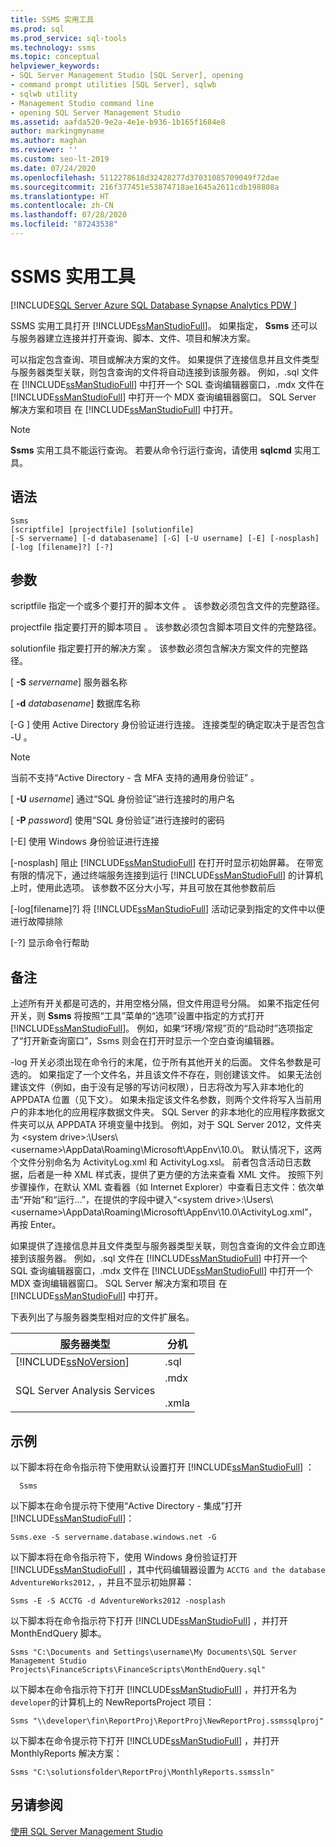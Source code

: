 ```yaml
---
title: SSMS 实用工具
ms.prod: sql
ms.prod_service: sql-tools
ms.technology: ssms
ms.topic: conceptual
helpviewer_keywords:
- SQL Server Management Studio [SQL Server], opening
- command prompt utilities [SQL Server], sqlwb
- sqlwb utility
- Management Studio command line
- opening SQL Server Management Studio
ms.assetid: aafda520-9e2a-4e1e-b936-1b165f1684e8
author: markingmyname
ms.author: maghan
ms.reviewer: ''
ms.custom: seo-lt-2019
ms.date: 07/24/2020
ms.openlocfilehash: 5112278618d32428277d37031085709049f72dae
ms.sourcegitcommit: 216f377451e53874718ae1645a2611cdb198808a
ms.translationtype: HT
ms.contentlocale: zh-CN
ms.lasthandoff: 07/28/2020
ms.locfileid: "87243538"
---
```

# <a name="ssms-utility"></a>SSMS 实用工具

[!INCLUDE[SQL Server Azure SQL Database Synapse Analytics PDW ](../includes/applies-to-version/sql-asdb-asdbmi-asa-pdw.md)]

SSMS 实用工具打开 [!INCLUDE[ssManStudioFull](../includes/ssmanstudiofull-md.md)]。 如果指定， **Ssms** 还可以与服务器建立连接并打开查询、脚本、文件、项目和解决方案。

可以指定包含查询、项目或解决方案的文件。 如果提供了连接信息并且文件类型与服务器类型关联，则包含查询的文件将自动连接到该服务器。 例如，.sql 文件在 [!INCLUDE[ssManStudioFull](../includes/ssmanstudiofull-md.md)] 中打开一个 SQL 查询编辑器窗口，.mdx 文件在 [!INCLUDE[ssManStudioFull](../includes/ssmanstudiofull-md.md)] 中打开一个 MDX 查询编辑器窗口。 SQL Server 解决方案和项目  在 [!INCLUDE[ssManStudioFull](../includes/ssmanstudiofull-md.md)] 中打开。 

> [!NOTE]
> **Ssms** 实用工具不能运行查询。 若要从命令行运行查询，请使用 **sqlcmd** 实用工具。 

## <a name="syntax"></a>语法

```syntaxsql
Ssms
[scriptfile] [projectfile] [solutionfile] 
[-S servername] [-d databasename] [-G] [-U username] [-E] [-nosplash] [-log [filename]?] [-?] 
```

## <a name="arguments"></a>参数

scriptfile 指定一个或多个要打开的脚本文件  。 该参数必须包含文件的完整路径。 

projectfile 指定要打开的脚本项目  。 该参数必须包含脚本项目文件的完整路径。 

solutionfile 指定要打开的解决方案  。 该参数必须包含解决方案文件的完整路径。 

[ **-S** _servername_] 服务器名称

[ **-d** _databasename_] 数据库名称

[-G  ] 使用 Active Directory 身份验证进行连接。 连接类型的确定取决于是否包含 -U  。

> [!Note]
> 当前不支持“Active Directory - 含 MFA 支持的通用身份验证”  。

[ **-U** _username_] 通过“SQL 身份验证”进行连接时的用户名

[ **-P** _password_] 使用“SQL 身份验证”进行连接时的密码

[-E] 使用 Windows 身份验证进行连接

[-nosplash] 阻止 [!INCLUDE[ssManStudioFull](../includes/ssmanstudiofull-md.md)] 在打开时显示初始屏幕。 在带宽有限的情况下，通过终端服务连接到运行 [!INCLUDE[ssManStudioFull](../includes/ssmanstudiofull-md.md)] 的计算机上时，使用此选项。 该参数不区分大小写，并且可放在其他参数前后

[-log[filename]?] 将 [!INCLUDE[ssManStudioFull](../includes/ssmanstudiofull-md.md)] 活动记录到指定的文件中以便进行故障排除

[-?] 显示命令行帮助

## <a name="remarks"></a>备注

上述所有开关都是可选的，并用空格分隔，但文件用逗号分隔。 如果不指定任何开关，则 **Ssms** 将按照“工具”菜单的“选项”设置中指定的方式打开 [!INCLUDE[ssManStudioFull](../includes/ssmanstudiofull-md.md)]。 例如，如果“环境/常规”页的“启动时”选项指定了“打开新查询窗口”，Ssms 则会在打开时显示一个空白查询编辑器。

-log 开关必须出现在命令行的末尾，位于所有其他开关的后面。 文件名参数是可选的。 如果指定了一个文件名，并且该文件不存在，则创建该文件。 如果无法创建该文件（例如，由于没有足够的写访问权限），日志将改为写入非本地化的 APPDATA 位置（见下文）。 如果未指定该文件名参数，则两个文件将写入当前用户的非本地化的应用程序数据文件夹。 SQL Server 的非本地化的应用程序数据文件夹可以从 APPDATA 环境变量中找到。 例如，对于 SQL Server 2012，文件夹为 \<system drive>:\Users\\<username\>\AppData\Roaming\Microsoft\AppEnv\10.0\\。 默认情况下，这两个文件分别命名为 ActivityLog.xml 和 ActivityLog.xsl。 前者包含活动日志数据，后者是一种 XML 样式表，提供了更方便的方法来查看 XML 文件。 按照下列步骤操作，在默认 XML 查看器（如 Internet Explorer）中查看日志文件：依次单击“开始”和“运行...”，在提供的字段中键入“\<system drive>:\Users\\<username\>\AppData\Roaming\Microsoft\AppEnv\10.0\ActivityLog.xml”，再按 Enter。

如果提供了连接信息并且文件类型与服务器类型关联，则包含查询的文件会立即连接到该服务器。 例如，.sql 文件在 [!INCLUDE[ssManStudioFull](../includes/ssmanstudiofull-md.md)] 中打开一个 SQL 查询编辑器窗口，.mdx 文件在 [!INCLUDE[ssManStudioFull](../includes/ssmanstudiofull-md.md)] 中打开一个 MDX 查询编辑器窗口。 SQL Server 解决方案和项目 在 [!INCLUDE[ssManStudioFull](../includes/ssmanstudiofull-md.md)] 中打开。

下表列出了与服务器类型相对应的文件扩展名。

| 服务器类型 | 分机 |
|-------------|-----------|
|[!INCLUDE[ssNoVersion](../includes/ssnoversion-md.md)]|.sql|
|SQL Server Analysis Services|.mdx<br /><br /> .xmla|

## <a name="examples"></a>示例

以下脚本将在命令指示符下使用默认设置打开 [!INCLUDE[ssManStudioFull](../includes/ssmanstudiofull-md.md)] ：

```
  Ssms
```

以下脚本在命令提示符下使用“Active Directory - 集成”打开 [!INCLUDE[ssManStudioFull](../includes/ssmanstudiofull-md.md)]：

```
Ssms.exe -S servername.database.windows.net -G
```

以下脚本将在命令指示符下，使用 Windows 身份验证打开 [!INCLUDE[ssManStudioFull](../includes/ssmanstudiofull-md.md)] ，其中代码编辑器设置为 `ACCTG and the database AdventureWorks2012,` ，并且不显示初始屏幕：

```
Ssms -E -S ACCTG -d AdventureWorks2012 -nosplash
```

以下脚本将在命令指示符下打开 [!INCLUDE[ssManStudioFull](../includes/ssmanstudiofull-md.md)] ，并打开 MonthEndQuery 脚本。

```
Ssms "C:\Documents and Settings\username\My Documents\SQL Server Management Studio Projects\FinanceScripts\FinanceScripts\MonthEndQuery.sql"
```

以下脚本在命令指示符下打开 [!INCLUDE[ssManStudioFull](../includes/ssmanstudiofull-md.md)] ，并打开名为 `developer`的计算机上的 NewReportsProject 项目：

```
Ssms "\\developer\fin\ReportProj\ReportProj\NewReportProj.ssmssqlproj"
```

以下脚本在命令提示符下打开 [!INCLUDE[ssManStudioFull](../includes/ssmanstudiofull-md.md)] ，并打开 MonthlyReports 解决方案： 

```
Ssms "C:\solutionsfolder\ReportProj\MonthlyReports.ssmssln"
```

## <a name="see-also"></a>另请参阅

[使用 SQL Server Management Studio](https://msdn.microsoft.com/library/f289e978-14ca-46ef-9e61-e1fe5fd593be)